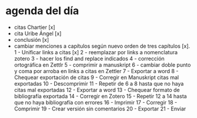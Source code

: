 # agenda del día

- citas Chartier [x]
- cita Uribe Ángel [x]
- conclusión [x]
- cambiar menciones a capítulos según nuevo orden de tres capítulos [x].
1 - Unificar links a citas [x]
2 - reemplazar por links a nomenclatura zotero
3 - hacer los find and replace indicados
4 - corrección ortográfica en Zettlr
5 - comprimir a manuskript
6 - cambiar doble punto y coma por arroba en links a citas en Zettler
7 - Exportar a word
8 - Chequear exportación de citas
9 - Corregir en Manuskript citas mal exportadas
10 - Descomprimir
11 - Repetir de 6 a 8 hasta que no haya citas mal exportadas
12 - Exportar a word
13 - Chequear formato de bibliografía exportada
14 - Corregir en Zotero
15 - Repetir 12 a 14 hasta que no haya bibliografía con errores 
16 - Imprimir
17 - Corregir
18 - Comprimir
19 - Crear versión sin comentarios
20 - Exportar
21 - Enviar
